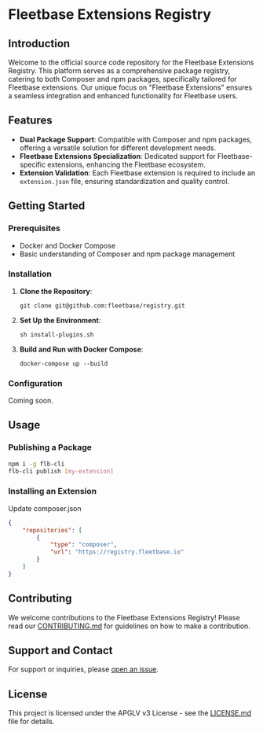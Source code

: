 # Fleetbase Extensions Registry

## Introduction

Welcome to the official source code repository for the Fleetbase Extensions Registry. This platform serves as a comprehensive package registry, catering to both Composer and npm packages, specifically tailored for Fleetbase extensions. Our unique focus on "Fleetbase Extensions" ensures a seamless integration and enhanced functionality for Fleetbase users.

## Features

- **Dual Package Support**: Compatible with Composer and npm packages, offering a versatile solution for different development needs.
- **Fleetbase Extensions Specialization**: Dedicated support for Fleetbase-specific extensions, enhancing the Fleetbase ecosystem.
- **Extension Validation**: Each Fleetbase extension is required to include an `extension.json` file, ensuring standardization and quality control.

## Getting Started

### Prerequisites

- Docker and Docker Compose
- Basic understanding of Composer and npm package management

### Installation

1. **Clone the Repository**: 

    ```
    git clone git@github.com:fleetbase/registry.git
    ```

2. **Set Up the Environment**:

    ```
    sh install-plugins.sh
    ```

3. **Build and Run with Docker Compose**:

    ```
    docker-compose up --build
    ```

### Configuration

Coming soon.

## Usage

### Publishing a Package

```bash
npm i -g flb-cli
flb-cli publish [my-extension]
```

### Installing an Extension

Update composer.json

```json
{
    "repositories": [
        {
            "type": "composer",
            "url": "https://registry.fleetbase.io"
        }
    ]
}
```

## Contributing

We welcome contributions to the Fleetbase Extensions Registry! Please read our [CONTRIBUTING.md](CONTRIBUTING.md) for guidelines on how to make a contribution.

## Support and Contact

For support or inquiries, please [open an issue](link-to-issue-tracker).

## License

This project is licensed under the APGLV v3 License - see the [LICENSE.md](LICENSE.md) file for details.

